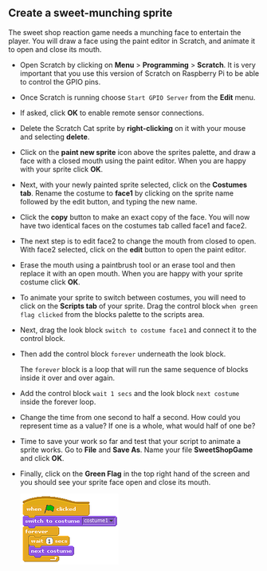 ## Create a sweet-munching sprite

The sweet shop reaction game needs a munching face to entertain the player. You will draw a face using the paint editor in Scratch, and animate it to open and close its mouth.

- Open Scratch by clicking on **Menu** > **Programming** > **Scratch**. It is very important that you use this version of Scratch on Raspberry Pi to be able to control the GPIO pins.

- Once Scratch is running choose `Start GPIO Server` from the **Edit** menu. 

- If asked, click **OK** to enable remote sensor connections.

- Delete the Scratch Cat sprite by **right-clicking** on it with your mouse and selecting **delete**.

- Click on the **paint new sprite** icon above the sprites palette, and draw a face with a closed mouth using the paint editor. When you are happy with your sprite click **OK**.

- Next, with your newly painted sprite selected, click on the **Costumes tab**. Rename the costume to **face1** by clicking on the sprite name followed by the edit button, and typing the new name.

- Click the **copy** button to make an exact copy of the face. You will now have two identical faces on the costumes tab called face1 and face2.

- The next step is to edit face2 to change the mouth from closed to open. With face2 selected, click on the **edit** button to open the paint editor.

- Erase the mouth using a paintbrush tool or an erase tool and then replace it with an open mouth. When you are happy with your sprite costume click **OK**.

- To animate your sprite to switch between costumes, you will need to click on the **Scripts tab** of your sprite. Drag the control block `when green flag clicked` from the blocks palette to the scripts area.

- Next, drag the look block `switch to costume face1` and connect it to the control block.

- Then add the control block `forever` underneath the look block.

   The `forever` block is a loop that will run the same sequence of blocks inside it over and over again.

- Add the control block `wait 1 secs` and the look block `next costume` inside the forever loop.

- Change the time from one second to half a second. How could you represent time as a value? If one is a whole, what would half of one be?

- Time to save your work so far and test that your script to animate a sprite works. Go to **File** and **Save As**. Name your file **SweetShopGame** and click **OK**.

- Finally, click on the **Green Flag** in the top right hand of the screen and you should see your sprite face open and close its mouth.

	![](images/face-script.png "Face Script")


